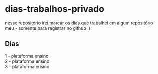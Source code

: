 # dias-trabalhos-privado

nesse repositório irei marcar os dias que trabalhei em algum repositório meu - somente para registrar no github :)

## Dias
1 - plataforma ensino<br/>
2 - plataforma ensino</br>
3 - plataforma ensino
